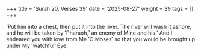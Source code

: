 +++
title = 'Surah 20, Verses 39'
date = '2025-08-27'
weight = 39
tags = []
+++

‘Put him into a chest, then put it into the river. The river will wash it ashore, and he will be taken by ˹Pharaoh,˺ an enemy of Mine and his.’ And I endeared you with love from Me ˹O Moses˺ so that you would be brought up under My ˹watchful˺ Eye.